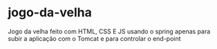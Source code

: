 # jogo-da-velha
Jogo da velha feito com HTML, CSS E JS usando o spring apenas para subir a aplicação com o Tomcat e para controlar o end-point
